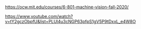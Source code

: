 https://ocw.mit.edu/courses/6-801-machine-vision-fall-2020/

https://www.youtube.com/watch?v=tY2gczObpfU&list=PLUl4u3cNGP63pfpS1gV5P9tDxxL_e4W8O

